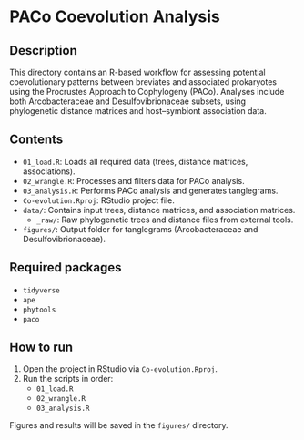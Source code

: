 # PACo Coevolution Analysis

## Description

This directory contains an R-based workflow for assessing potential
coevolutionary patterns between breviates and associated prokaryotes using the
Procrustes Approach to Cophylogeny (PACo).  Analyses include both
Arcobacteraceae and Desulfovibrionaceae subsets, using phylogenetic distance
matrices and host–symbiont association data.

## Contents

- `01_load.R`: Loads all required data (trees, distance matrices, associations).
- `02_wrangle.R`: Processes and filters data for PACo analysis.
- `03_analysis.R`: Performs PACo analysis and generates tanglegrams.
- `Co-evolution.Rproj`: RStudio project file.
- `data/`: Contains input trees, distance matrices, and association matrices.
  - `_raw/`: Raw phylogenetic trees and distance files from external tools.
- `figures/`: Output folder for tanglegrams (Arcobacteraceae and Desulfovibrionaceae).

## Required packages
- `tidyverse`
- `ape`
- `phytools`
- `paco`

## How to run

1. Open the project in RStudio via `Co-evolution.Rproj`.
2. Run the scripts in order:
   - `01_load.R`
   - `02_wrangle.R`
   - `03_analysis.R`

Figures and results will be saved in the `figures/` directory.

